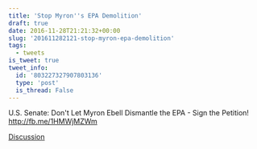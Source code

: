 ```yaml
---
title: 'Stop Myron''s EPA Demolition'
draft: true
date: 2016-11-28T21:21:32+00:00
slug: '201611282121-stop-myron-epa-demolition'
tags:
  - tweets
is_tweet: true
tweet_info:
  id: '803227327907803136'
  type: 'post'
  is_thread: False
---
```




U.S. Senate: Don't Let Myron Ebell Dismantle the EPA - Sign the Petition! <http://fb.me/1HMWjMZWm>

[Discussion](https://x.com/sytelus/status/803227327907803136)
